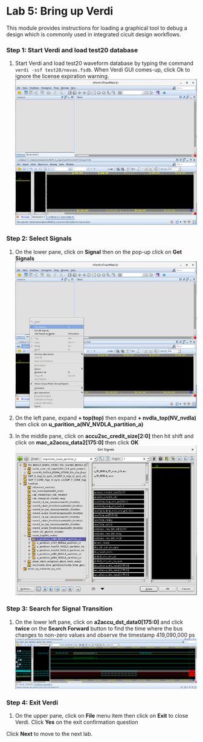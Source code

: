 # Lab 5: Bring up Verdi

This module provides instructions for loading a graphical tool to debug a design which is commonly used in integrated cicuit design workflows.

### Step 1: Start Verdi and load test20 database

1. Start Verdi and load test20 waveform database by typing the command `verdi -ssf test20/novas.fsdb`. When Verdi GUI comes-up, click Ok to ignore the license expiration warning.
    ![](../imgs/verdi.png)

### Step 2: Select Signals

1. On the lower pane, click on **Signal** then on the pop-up click on **Get Signals**
    ![](../imgs/verdi-get-signals.png)

1. On the left pane, expand **+ top(top)** then expand **+ nvdla_top(NV_nvdla)** then click on **u_parition_a(NV_NVDLA_partition_a)**

1. In the middle pane, click on **accu2sc_credit_size[2:0]** then hit shift and click on **mac_a2accu_data2[175:0]** then click **OK**
    ![](../imgs/verdi-signals.png)

### Step 3: Search for Signal Transition

1. On the lower left pane, click on **a2accu_dst_data0[175:0]** and click **twice** on the **Search Forward** button to find the time where the bus changes to non-zero values and observe the timestamp 419,090,000 ps
    ![](../imgs/verdi-signal-transition.png)

### Step 4: Exit Verdi

1. On the upper pane, click on **File** menu item then click on **Exit** to close Verdi. Click **Yes** on the exit confirmation question


Click **Next** to move to the next lab.
